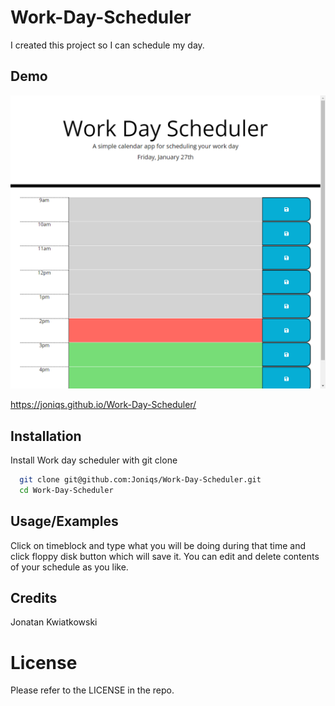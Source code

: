 
# Work-Day-Scheduler

I created this project so I can schedule my day.



## Demo

![Alt text](/assets/images/demo.png)

https://joniqs.github.io/Work-Day-Scheduler/


## Installation

Install Work day scheduler with git clone

```bash
  git clone git@github.com:Joniqs/Work-Day-Scheduler.git
  cd Work-Day-Scheduler
```
    
## Usage/Examples

Click on timeblock and type what you will be doing during that time and click floppy disk button which will save it. You can edit and delete contents of your schedule as you like.


## Credits

Jonatan Kwiatkowski
# License

Please refer to the LICENSE in the repo.


